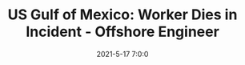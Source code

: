 ---
"title": "US Gulf of Mexico: Worker Dies in Incident - Offshore Engineer"
"date": "2021-5-17 7:0:0"
"feed_name": "GOOGLENEWS"
"feed_website": "https://news.google.com/search?q=drilling%2Bincident&hl=en-US&gl=US&ceid=US:en"
"feed_rss": "https://news.google.com/rss/search?q=drilling%2Bincident&hl=en-US&gl=US&ceid=US:en"
"link": "https://www.oedigital.com/news/487674-u-s-gulf-of-mexico-worker-dies-in-incident-aboard-fieldwood-s-platform"
"file": "_posts/1-1-2021-f3fd8b1651fe1b5489c217620bed4a468d3f073c.md"
"accident": "1"
"drilling": "0"
---